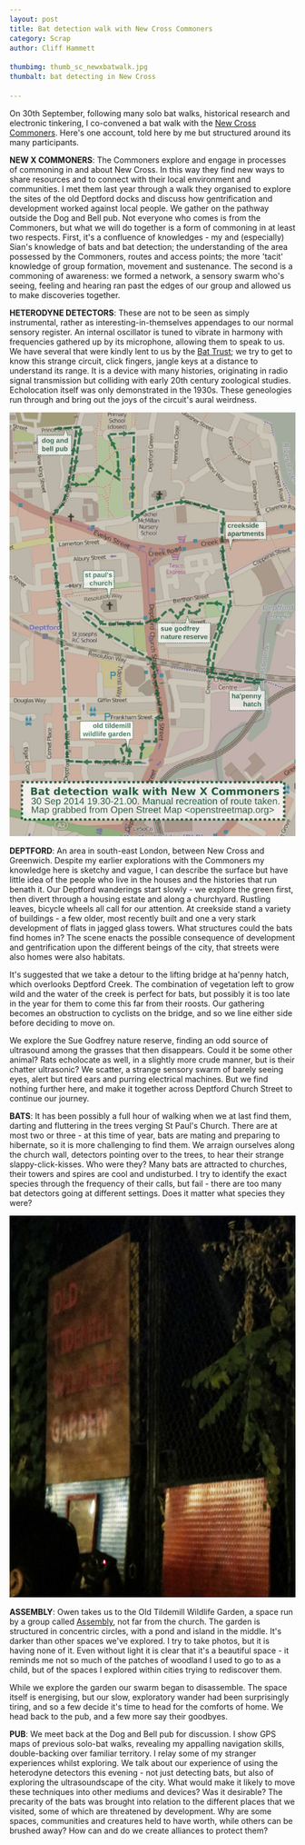 ```yaml
---
layout: post
title: Bat detection walk with New Cross Commoners
category: Scrap
author: Cliff Hammett

thumbimg: thumb_sc_newxbatwalk.jpg
thumbalt: bat detecting in New Cross

---
```



On 30th September, following many solo bat walks, historical research and electronic tinkering, I co-convened a bat walk with the [New Cross Commoners](http://newxcommoners.wordpress.com). Here's one account, told here by me but structured around its many participants.

**NEW X COMMONERS**: The Commoners explore and engage in processes of commoning in and about New Cross. In this way they find new ways to share resources and to connect with their local environment and communities. I met them last year through a walk they organised to explore the sites of the old Deptford docks and discuss how gentrification and development worked against local people. We gather on the pathway outside the Dog and Bell pub. Not everyone who comes is from the Commoners, but what we will do together is a form of commoning in at least two respects. First, it's a confluence of knowledges - my and (especially) Sian's knowledge of bats and bat detection; the understanding of the area possessed by the Commoners, routes and access points; the more 'tacit' knowledge of group formation, movement and sustenance. The second is a commoning of awareness: we formed a network, a sensory swarm who's seeing, feeling and hearing ran past the edges of our group and allowed us to make discoveries together.

**HETERODYNE DETECTORS**: These are not to be seen as simply instrumental, rather as interesting-in-themselves appendages to our normal sensory register. An internal oscillator is tuned to vibrate in harmony with frequencies gathered up by its microphone, allowing them to speak to us. We have several that were kindly lent to us by the [Bat Trust](http://www.bats.org.uk); we try to get to know this strange circuit, click fingers, jangle keys at a distance to understand its range. It is a device with many histories, originating in radio signal transmission but colliding with early 20th century zoological studies. Echolocation itself was only demonstrated in the 1930s. These geneologies run through and bring out the joys of the circuit's aural weirdness.

![map of route taken](/resources/img/scrap_batwalknewxc_map.jpg)

**DEPTFORD**: An area in south-east London, between New Cross and Greenwich. Despite my earlier explorations with the Commoners my knowledge here is sketchy and vague, I can describe the surface but have little idea of the people who live in the houses and the histories that run benath it. Our Deptford wanderings start slowly - we explore the green first, then divert through a housing estate and along a churchyard. Rustling leaves, bicycle wheels all call for our attention. At creekside stand a variety of buildings - a few older, most recently built and one a very stark development of flats in jagged glass towers. What structures could the bats find homes in? The scene enacts the possible consequence of development and gentrification upon the different beings of the city, that streets were also homes were also habitats.

It's suggested that we take a detour to the lifting bridge at ha'penny hatch, which overlooks Deptford Creek. The combination of vegetation left to grow wild and the water of the creek is perfect for bats, but possibly it is too late in the year for them to come this far from their roosts. Our gathering becomes an obstruction to cyclists on the bridge, and so we line either side before deciding to move on. 

We explore the Sue Godfrey nature reserve, finding an odd source of ultrasound among the grasses that then disappears. Could it be some other animal? Rats echolocate as well, in a slightly more crude manner, but is their chatter ultrasonic? We scatter, a strange sensory swarm of barely seeing eyes, alert but tired ears and purring electrical machines. But we find nothing further here, and make it together across Deptford Church Street to continue our journey.

**BATS**: It has been possibly a full hour of walking when we at last find them, darting and fluttering in the trees verging St Paul's Church. There are at most two or three - at this time of year, bats are mating and preparing to hibernate, so it is more challenging to find them. We arraign ourselves along the church wall, detectors pointing over to the trees, to hear their strange slappy-click-kisses. Who were they? Many bats are attracted to churches, their towers and spires are cool and undisturbed. I try to identify the exact species through the frequency of their calls, but fail - there are too many bat detectors going at different settings. Does it matter what species they were?

![entrance to the old tildemill wildlife garden](/resources/img/scrap_batwalknewxc_otwg.jpg)

**ASSEMBLY**: Owen takes us to the Old Tildemill Wildlife Garden, a space run by a group called [Assembly](http://www.assemblyse8.org), not far from the church. The garden is structured in concentric circles, with a pond and island in the middle. It's darker than other spaces we've explored. I try to take photos, but it is having none of it. Even without light it is clear that it's a beautiful space - it reminds me not so much of the patches of woodland I used to go to as a child, but of the spaces I explored within cities trying to rediscover them.

While we explore the garden our swarm began to disassemble. The space itself is energising, but our slow, exploratory wander had been surprisingly tiring, and so a few decide it's time to head for the comforts of home. We head back to the pub, and a few more say their goodbyes.

**PUB**: We meet back at the Dog and Bell pub for discussion.  I show GPS maps of previous solo-bat walks, revealing my appalling navigation skills, double-backing over familiar territory. I relay some of my stranger experiences whilst exploring. We talk about our experience of using the heterodyne detectors this evening - not just detecting bats, but also of exploring the ultrasoundscape of the city. What would make it likely to move these techniques into other mediums and devices? Was it desirable? The precarity of the bats was brought into relation to the different places that we visited, some of which are threatened by development. Why are some spaces, communities and creatures held to have worth, while others can be brushed away? How can and do we create alliances to protect them?

